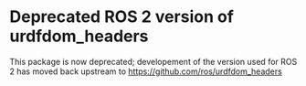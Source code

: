 Deprecated ROS 2 version of urdfdom_headers
===========================================

This package is now deprecated; developement of the version used for ROS 2 has moved back upstream to https://github.com/ros/urdfdom_headers
